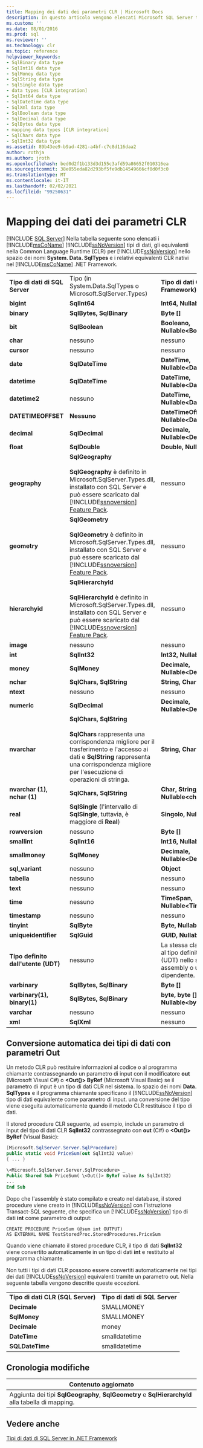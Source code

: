 ```yaml
---
title: Mapping dei dati dei parametri CLR | Microsoft Docs
description: In questo articolo vengono elencati Microsoft SQL Server tipi di dati, equivalenti in CLR per SQL Server e gli equivalenti CLR nativi nell'.NET Framework.
ms.custom: ''
ms.date: 08/01/2016
ms.prod: sql
ms.reviewer: ''
ms.technology: clr
ms.topic: reference
helpviewer_keywords:
- SqlBinary data type
- SqlInt16 data type
- SqlMoney data type
- SqlString data type
- SqlSingle data type
- data types [CLR integration]
- SqlInt64 data type
- SqlDateTime data type
- SqlXml data type
- SqlBoolean data type
- SqlDecimal data type
- SqlBytes data type
- mapping data types [CLR integration]
- SqlChars data type
- SqlInt32 data type
ms.assetid: 89b43ee9-b9ad-4281-a4bf-c7c8d116daa2
author: rothja
ms.author: jroth
ms.openlocfilehash: bed0d2f1b133d3d155c3afd59a86652f010316ea
ms.sourcegitcommit: 38e055eda82d293bf5fe9db14549666cf0d0f3c0
ms.translationtype: MT
ms.contentlocale: it-IT
ms.lasthandoff: 02/02/2021
ms.locfileid: "99250631"
---
```

# <a name="mapping-clr-parameter-data"></a>Mapping dei dati dei parametri CLR
 [!INCLUDE [SQL Server](../../includes/applies-to-version/sqlserver.md)]
  Nella tabella seguente sono elencati i [!INCLUDE[msCoName](../../includes/msconame-md.md)] [!INCLUDE[ssNoVersion](../../includes/ssnoversion-md.md)] tipi di dati, gli equivalenti nella Common Language Runtime (CLR) per [!INCLUDE[ssNoVersion](../../includes/ssnoversion-md.md)] nello spazio dei nomi **System. Data. SqlTypes** e i relativi equivalenti CLR nativi nel [!INCLUDE[msCoName](../../includes/msconame-md.md)] .NET Framework.  
  
||||  
|-|-|-|  
|**Tipo di dati di SQL Server**|Tipo (in System.Data.SqlTypes o Microsoft.SqlServer.Types)|**Tipo di dati CLR (.NET Framework)**|  
|**bigint**|**SqlInt64**|**Int64, Nullable\<Int64>**|  
|**binary**|**SqlBytes, SqlBinary**|**Byte []**|  
|**bit**|**SqlBoolean**|**Booleano, Nullable\<Boolean>**|  
|**char**|nessuno|nessuno|  
|**cursor**|nessuno|nessuno|  
|**date**|**SqlDateTime**|**DateTime, Nullable\<DateTime>**|  
|**datetime**|**SqlDateTime**|**DateTime, Nullable\<DateTime>**|  
|**datetime2**|nessuno|**DateTime, Nullable\<DateTime>**|  
|**DATETIMEOFFSET**|**Nessuno**|**DateTimeOffset, Nullable\<DateTimeOffset>**|  
|**decimal**|**SqlDecimal**|**Decimale, Nullable\<Decimal>**|  
|**float**|**SqlDouble**|**Double, Nullable\<Double>**|  
|**geography**|**SqlGeography**<br /><br /> **SqlGeography** è definito in Microsoft.SqlServer.Types.dll, installato con SQL Server e può essere scaricato dal [!INCLUDE[ssnoversion](../../includes/ssnoversion-md.md)] [Feature Pack](https://www.microsoft.com/download/details.aspx?id=100430).|nessuno|  
|**geometry**|**SqlGeometry**<br /><br /> **SqlGeometry** è definito in Microsoft.SqlServer.Types.dll, installato con SQL Server e può essere scaricato dal [!INCLUDE[ssnoversion](../../includes/ssnoversion-md.md)] [Feature Pack](https://www.microsoft.com/download/details.aspx?id=100430).|nessuno|  
|**hierarchyid**|**SqlHierarchyId**<br /><br /> **SqlHierarchyId** è definito in Microsoft.SqlServer.Types.dll, installato con SQL Server e può essere scaricato dal [!INCLUDE[ssnoversion](../../includes/ssnoversion-md.md)] [Feature Pack](https://www.microsoft.com/download/details.aspx?id=100430).|nessuno|  
|**image**|nessuno|nessuno|  
|**int**|**SqlInt32**|**Int32, Nullable\<Int32>**|  
|**money**|**SqlMoney**|**Decimale, Nullable\<Decimal>**|  
|**nchar**|**SqlChars, SqlString**|**String, Char[]**|  
|**ntext**|nessuno|nessuno|  
|**numeric**|**SqlDecimal**|**Decimale, Nullable\<Decimal>**|  
|**nvarchar**|**SqlChars, SqlString**<br /><br /> **SqlChars** rappresenta una corrispondenza migliore per il trasferimento e l'accesso ai dati e **SqlString** rappresenta una corrispondenza migliore per l'esecuzione di operazioni di stringa.|**String, Char[]**|  
|**nvarchar (1), nchar (1)**|**SqlChars, SqlString**|**Char, String, Char [], Nullable\<char>**|  
|**real**|**SqlSingle** (l'intervallo di **SqlSingle**, tuttavia, è maggiore di **Real**)|**Singolo, Nullable\<Single>**|  
|**rowversion**|nessuno|**Byte []**|  
|**smallint**|**SqlInt16**|**Int16, Nullable\<Int16>**|  
|**smallmoney**|**SqlMoney**|**Decimale, Nullable\<Decimal>**|  
|**sql_variant**|nessuno|**Object**|  
|**tabella**|nessuno|nessuno|  
|**text**|nessuno|nessuno|  
|**time**|nessuno|**TimeSpan, Nullable\<TimeSpan>**|  
|**timestamp**|nessuno|nessuno|  
|**tinyint**|**SqlByte**|**Byte, Nullable\<Byte>**|  
|**uniqueidentifier**|**SqlGuid**|**GUID, Nullable\<Guid>**|  
|**Tipo definito dall'utente (UDT)**|nessuno|La stessa classe associata al tipo definito dall'utente (UDT) nello stesso assembly o un assembly dipendente.|  
|**varbinary**|**SqlBytes, SqlBinary**|**Byte []**|  
|**varbinary(1), binary(1)**|**SqlBytes, SqlBinary**|**byte, byte [], Nullable\<byte>**|  
|**varchar**|nessuno|nessuno|  
|**xml**|**SqlXml**|nessuno|  
  
## <a name="automatic-data-type-conversion-with-out-parameters"></a>Conversione automatica dei tipi di dati con parametri Out  
 Un metodo CLR può restituire informazioni al codice o al programma chiamante contrassegnando un parametro di input con il modificatore **out** (Microsoft Visual C#) o **\<Out()> ByRef** (Microsoft Visual Basic) se il parametro di input è un tipo di dati CLR nel sistema. lo spazio dei nomi **Data. SqlTypes** e il programma chiamante specificano il [!INCLUDE[ssNoVersion](../../includes/ssnoversion-md.md)] tipo di dati equivalente come parametro di input. una conversione del tipo viene eseguita automaticamente quando il metodo CLR restituisce il tipo di dati.  
  
 Il stored procedure CLR seguente, ad esempio, include un parametro di input del tipo di dati CLR **SqlInt32** contrassegnato con **out** (C#) o **\<Out()> ByRef** (Visual Basic):  
  
```csharp  
[Microsoft.SqlServer.Server.SqlProcedure]  
public static void PriceSum(out SqlInt32 value)  
{ ... }  
```  
  
```vb  
\<Microsoft.SqlServer.Server.SqlProcedure> _  
Public Shared Sub PriceSum( \<Out()> ByRef value As SqlInt32)  
...  
End Sub  
```  
  
 Dopo che l'assembly è stato compilato e creato nel database, il stored procedure viene creato in [!INCLUDE[ssNoVersion](../../includes/ssnoversion-md.md)] con l'istruzione Transact-SQL seguente, che specifica un [!INCLUDE[ssNoVersion](../../includes/ssnoversion-md.md)] tipo di dati **int** come parametro di output:  
  
```  
CREATE PROCEDURE PriceSum (@sum int OUTPUT)  
AS EXTERNAL NAME TestStoredProc.StoredProcedures.PriceSum  
```  
  
 Quando viene chiamato il stored procedure CLR, il tipo di dati **SqlInt32** viene convertito automaticamente in un tipo di dati **int** e restituito al programma chiamante.  
  
 Non tutti i tipi di dati CLR possono essere convertiti automaticamente nei tipi dei dati [!INCLUDE[ssNoVersion](../../includes/ssnoversion-md.md)] equivalenti tramite un parametro out. Nella seguente tabella vengono descritte queste eccezioni.  
  
|||  
|-|-|  
|**Tipo di dati CLR (SQL Server)**|**Tipo di dati di SQL Server**|  
|**Decimale**|SMALLMONEY|  
|**SqlMoney**|SMALLMONEY|  
|**Decimale**|money|  
|**DateTime**|smalldatetime|  
|**SQLDateTime**|smalldatetime|  
  
## <a name="change-history"></a>Cronologia modifiche  
  
|Contenuto aggiornato|  
|---------------------|  
|Aggiunta dei tipi **SqlGeography**, **SqlGeometry** e **SqlHierarchyId** alla tabella di mapping.|  
  
## <a name="see-also"></a>Vedere anche  
 [Tipi di dati di SQL Server in .NET Framework](../../relational-databases/clr-integration-database-objects-types-net-framework/sql-server-data-types-in-the-net-framework.md)  
  
  
